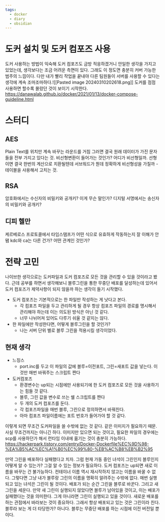 ```yaml
---
tags:
  - docker
  - diary
  - obsidian
---
```

# 도커 설치 및 도커 컴포즈 사용
도커 사용하는 방법이 익숙해 도커 컴포즈도 금방 적응하겠거니 안일한 생각을 가지고 있었는데, 생각보다는 조금 어려운 측면이 있다.
그래도 이 정도면 충분히 커버 가능한 범주의 느낌이다.
다만 내가 빨리 작업을 끝내야 다른 팀원들이 서버를 사용할 수 있다는 생각에 계속 조마조마하다.![[Pasted image 20240310202618.png]]
도커를 점점 사용하면 할수록 몰랐던 것이 보이기 시작한다. 
https://danawalab.github.io/docker/2021/01/13/docker-compose-guideline.html
# 스터디
## AES
Plain Text를 위치만 계속 바꾸는 라운드를 거침
그러면 결국 원래 데이터가 가진 문자들을 전부 가지고 있다는 것.
비선형변환이 들어가는 것인가? 어디가 비선형일까. 선형이면 결국 한번의 계산으로 치환될텐데
서브워드가 뭔데 정확하게 비선형성을 가질까 - 테이블을 사용해서 고치는 것.

## RSA
암호화에서는 수신자의 비밀키와 공개키? 이게 무슨 말인가?
디지털 서명에서는 송신자의 비밀키와 공개키?

## 디피 헬만

케르베로스 프로토콜에서 타임스탬프가 어떤 식으로 유효하게 작동하는지 잘 이해가 안됌
kdc와 ca는 다른 건가? 어떤 관계인 것인가?

# 전략 고민
나이브한 생각으로는 도커파일과 도커 컴포즈로 모든 것을 관리할 수 있을 것이라고 봤다.
근데 공부를 하면서 생각해보니 블루그린을 통한 무중단 배포를 달성하는데 있어서 도커 컴포즈가 제약사항이 되지 않을까 하는 생각이 들기 시작했다.
- 도커 컴포즈는 기본적으로는 한 파일만 작성하는 게 낫다고 본다. 
	- 각 컴포즈 파일을 두고 관리하게 될 경우 항상 컴포즈 파일의 경로를 명시해서 관리해야 하는데 이는 의도된 방식은 아닌 것 같다.
	- 너무 나뉘어져 있어도 다루기 쉬울 것 같지는 않다.
- 한 파일에만 작성한다면, 어떻게 블루그린을 할 것인가?
	- 나는 서버 단위 별로 블루 그린을 적용시킬 생각이었다. 

## 현재 생각
- 느징스
	- port.inc를 두고 이 파일의 값에 블루=이전포트, 그린=새포트 값을 넣는다. 이것만 매번 바꿔주는 스크립트 짠다
- 도커컴포즈
	- 환경변수는 up되는 시점에만 사용되기에 한 도커 컴포즈로 모든 것을 사용하기는 힘들 것 같다.
	- 블루, 그린 값을 변수로 쓰는 쉘 스크립트를 짠다
	- 두 개의 도커 컴포즈를 둔다. 
	- 각 컴포즈파일을 매번 블루, 그린으로 정의하면서 바꿔친다.
	- 아마 컴포즈 파일이름에는 포트 번호가 들어가야 할 것 같다. 

이렇게 되면 무조건 도커파일을 쓸 수밖에 없는 것 같다. 같은 이미지가 필요하기 때문.
사실 무조건까지는 아니긴 하다. 이미지만 있으면 되는 것이고, 필요한 파일의 경우에는 scp를 사용하던가 해서 런타임 이내에 옮기는 것이 충분히 가능하다. 
https://hackerpark.tistory.com/entry/Docker-Dockerfile%EC%9D%98-%EA%B5%AC%EC%A1%B0%EC%99%80-%EB%AC%B8%EB%B2%95

만약 그린을 배포하다 실패했다고 치자. 
그럼 현재 가동 중인 녀석이 그린인지 블루인지 어떻게 알 수 있는가? 그걸 알 수 있는 정보가 필요하다.
도커 컴포즈는 up되면 새로 이름을 바꾸는 건 불가능하다. 컨테이너 이름 역시 재시작하지 않고는 이름을 바꿀 수 없다.
그렇다면 그냥 내가 블루랑 그린의 이름을 명확히 알려주는 수밖에 없다. 
매번 실행되고 있는 녀석은 그린이 될 것이다.
배포가 되는 순간 그린을 블루로 바꾼다. 그리고 새 그린을 세운다.
만약 새 그린이 실행되지 않았다면 블루가 남아있을 것이고, 이는 배포가 실패했다는 것을 의미한다. 그게 아니라면 그린이 실행되고 있을 것이다.
새로운 배포를 하는 관점에서 바라보는 것이 중요하다.
그래서 항상 배포되고 있는 것은 그린이라 친다.
블루라 보는 게 더 타당한가? 아니다. 블루는 무중단 배포를 하는 시점에 이전 버전일 뿐이다.